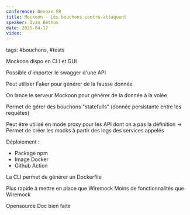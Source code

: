 ```yaml
---
conference: Devoxx FR
title: Mockoon - Les bouchons contre-attaquent
speaker: Ivan Béthus
date: 2025-04-17
video:
---
```

tags: #bouchons, #tests 

Mockoon dispo en CLI et GUI

Possible d'importer le swagger d'une API

Peut utiliser Faker pour générer de la fausse donnée

On lance le serveur Mockoon pour générer de la donnée à la volée

Permet de gérer des bouchons "statefulls" (donnée persistante entre les requêtes)

Peut être utilisé en mode proxy pour les API dont on a pas la définition
-> Permet de créer les mocks à partir des logs des services appelés

Déploiement : 
- Package npm
- Image Docker
- Github Action

La CLI permet de générer un Dockerfile

Plus rapide à mettre en place que Wiremock
Moins de fonctionnalités que Wiremock

Opensource
Doc bien faite



